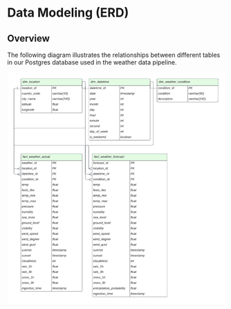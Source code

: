 # Data Modeling (ERD)

## Overview
The following diagram illustrates the relationships between different tables in our Postgres database used in the weather data pipeline.

![ERD](./erd.png)
